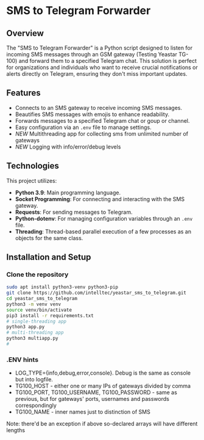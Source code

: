 # SMS to Telegram Forwarder

## Overview
The "SMS to Telegram Forwarder" is a Python script designed to listen for incoming SMS messages through an GSM gateway (Testing Yeastar TG-100) and forward them to a specified Telegram chat. This solution is perfect for organizations and individuals who want to receive crucial notifications or alerts directly on Telegram, ensuring they don't miss important updates.

## Features
- Connects to an SMS gateway to receive incoming SMS messages.
- Beautifies SMS messages with emojis to enhance readability.
- Forwards messages to a specified Telegram chat or goup or channel.
- Easy configuration via an `.env` file to manage settings.
- *NEW* Multithreading app for collecting sms from unlimited number of gateways
- *NEW* Logging with info/error/debug levels

## Technologies
This project utilizes:
- **Python 3.9**: Main programming language.
- **Socket Programming**: For connecting and interacting with the SMS gateway.
- **Requests**: For sending messages to Telegram.
- **Python-dotenv**: For managing configuration variables through an `.env` file.
- **Threading**: Thread-based parallel execution of a few processes as an objects for the same class.

## Installation and Setup

### Clone the repository
```bash
sudo apt install python3-venv python3-pip
git clone https://github.com/intelltec/yeastar_sms_to_telegram.git
cd yeastar_sms_to_telegram
python3 -m venv venv
source venv/bin/activate
pip3 install -r requirements.txt
# single-threading app
python3 app.py 
# multi-threading app
python3 multiapp.py 
# 
```
### .ENV hints
- LOG_TYPE={info,debug,error,console}. Debug is the same as console but into logfile. 
- TG100_HOST - either one or many IPs of gateways divided by comma
- TG100_PORT, TG100_USERNAME, TG100_PASSWORD - same as previous, but for gateways' ports, usernames and passwords correspondingly
- TG100_NAME - inner names just to distinction of SMS<br>

Note: there'd be an exception if above so-declared arrays will have different lengths
